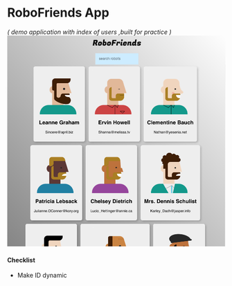 # RoboFriends App
*_( demo application with index of users ,built for practice )_*
![Screenshot](robos.png)

#### Checklist
- Make ID dynamic
